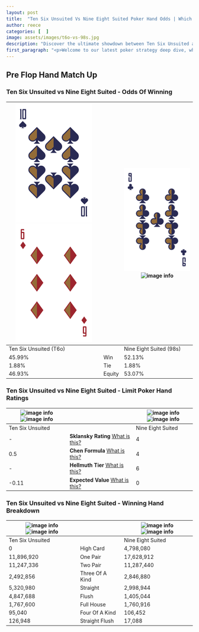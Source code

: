 ```yaml
---
layout: post
title:  "Ten Six Unsuited Vs Nine Eight Suited Poker Hand Odds | Which Is The Better Hand In Poker? A Complete Guide"
author: reece
categories: [  ]
image: assets/images/t6o-vs-98s.jpg
description: "Discover the ultimate showdown between Ten Six Unsuited and Nine Eight Suited in poker! Uncover the odds, strategies, and scenarios where one hand triumphs over the other. Get ready to up your poker game with this thrilling analysis."
first_paragraph: "<p>Welcome to our latest poker strategy deep dive, where we're pitting two distinct hands against each other in a high-stakes showdown: Ten Six Unsuited vs Nine Eight Suited.</p><p>In the dynamic world of poker, every decision counts, and knowing which hand holds the upper hand is key to your success at the table.</p><p>In this article, we'll dissect these two hands, explore the scenarios where one dominates the other, and equip you with the knowledge to make strategic choices that can tip the odds in your favor.</p><p>Get ready to unravel the intriguing dynamics of these poker hands and elevate your game to new heights.</p>"
---
```




[comment]: # (sp0)

## Pre Flop Hand Match Up

<div class="table hand-ratings" markdown="1"> 



### Ten Six Unsuited vs Nine Eight Suited - Odds Of Winning


    
| ![image info](assets/images/hand1/t.png) ![image info](assets/images/hand1/6o.png) |  | ![image info](assets/images/hand2/9.png) ![image info](assets/images/hand2/8s.png) |
| -------- | -------- | -------- |
| Ten Six Unsuited (T6o) |  | Nine Eight Suited (98s) |
| 45.99% | Win | 52.13% |
| 1.88% | Tie | 1.88% |
| 46.93% | Equity | 53.07% |




[comment]: # (sp1)



### Ten Six Unsuited vs Nine Eight Suited - Limit Poker Hand Ratings


    
| ![image info](https://www.riverpairs.com/assets/images/hand1/t.png) ![image info](https://www.riverpairs.com/assets/images/hand1/6o.png) |  | ![image info](https://www.riverpairs.com/assets/images/hand2/9.png) ![image info](https://www.riverpairs.com/assets/images/hand2/8s.png) |
| -------- | -------- | -------- |
| Ten Six Unsuited |  | Nine Eight Suited |
| - | **Sklansky Rating** [What is this?](/sklansky-rating-explained) | 4 |
| 0.5 | **Chen Formula** [What is this?](/chen-formula-explained) | 4 |
| - | **Hellmuth Tier** [What is this?](/Hellmuth-tier-explained) | 6 |
| -0.11 | **Expected Value** [What is this?](/expected-value-explained) | 0 |




[comment]: # (sp2)



### Ten Six Unsuited vs Nine Eight Suited - Winning Hand Breakdown


    
| ![image info](https://www.riverpairs.com/assets/images/hand1/t.png) ![image info](https://www.riverpairs.com/assets/images/hand1/6o.png) |  | ![image info](https://www.riverpairs.com/assets/images/hand2/9.png) ![image info](https://www.riverpairs.com/assets/images/hand2/8s.png) |
| -------- | -------- | -------- |
| Ten Six Unsuited |  | Nine Eight Suited |
| 0 | High Card | 4,798,080 |
| 11,896,920 | One Pair | 17,628,912 |
| 11,247,336 | Two Pair | 11,287,440 |
| 2,492,856 | Three Of A Kind | 2,846,880 |
| 5,320,980 | Straight | 2,998,944 |
| 4,847,688 | Flush | 1,405,044 |
| 1,767,600 | Full House | 1,760,916 |
| 95,040 | Four Of A Kind | 106,452 |
| 126,948 | Straight Flush | 17,088 |




[comment]: # (sp3)



</div>

[comment]: # (sp4)



[comment]: # (sp5)

